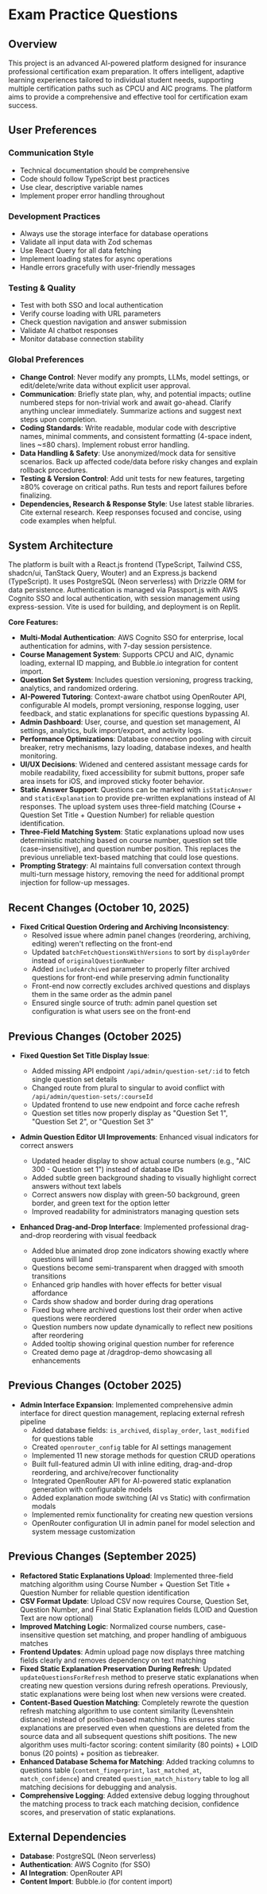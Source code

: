 # Exam Practice Questions

## Overview
This project is an advanced AI-powered platform designed for insurance professional certification exam preparation. It offers intelligent, adaptive learning experiences tailored to individual student needs, supporting multiple certification paths such as CPCU and AIC programs. The platform aims to provide a comprehensive and effective tool for certification exam success.

## User Preferences
### Communication Style
- Technical documentation should be comprehensive
- Code should follow TypeScript best practices
- Use clear, descriptive variable names
- Implement proper error handling throughout

### Development Practices
- Always use the storage interface for database operations
- Validate all input data with Zod schemas
- Use React Query for all data fetching
- Implement loading states for async operations
- Handle errors gracefully with user-friendly messages

### Testing & Quality
- Test with both SSO and local authentication
- Verify course loading with URL parameters
- Check question navigation and answer submission
- Validate AI chatbot responses
- Monitor database connection stability

### Global Preferences
- **Change Control**: Never modify any prompts, LLMs, model settings, or edit/delete/write data without explicit user approval.
- **Communication**: Briefly state plan, why, and potential impacts; outline numbered steps for non-trivial work and await go-ahead. Clarify anything unclear immediately. Summarize actions and suggest next steps upon completion.
- **Coding Standards**: Write readable, modular code with descriptive names, minimal comments, and consistent formatting (4-space indent, lines ~≤80 chars). Implement robust error handling.
- **Data Handling & Safety**: Use anonymized/mock data for sensitive scenarios. Back up affected code/data before risky changes and explain rollback procedures.
- **Testing & Version Control**: Add unit tests for new features, targeting ≥80% coverage on critical paths. Run tests and report failures before finalizing.
- **Dependencies, Research & Response Style**: Use latest stable libraries. Cite external research. Keep responses focused and concise, using code examples when helpful.

## System Architecture
The platform is built with a React.js frontend (TypeScript, Tailwind CSS, shadcn/ui, TanStack Query, Wouter) and an Express.js backend (TypeScript). It uses PostgreSQL (Neon serverless) with Drizzle ORM for data persistence. Authentication is managed via Passport.js with AWS Cognito SSO and local authentication, with session management using express-session. Vite is used for building, and deployment is on Replit.

**Core Features:**
- **Multi-Modal Authentication**: AWS Cognito SSO for enterprise, local authentication for admins, with 7-day session persistence.
- **Course Management System**: Supports CPCU and AIC, dynamic loading, external ID mapping, and Bubble.io integration for content import.
- **Question Set System**: Includes question versioning, progress tracking, analytics, and randomized ordering.
- **AI-Powered Tutoring**: Context-aware chatbot using OpenRouter API, configurable AI models, prompt versioning, response logging, user feedback, and static explanations for specific questions bypassing AI.
- **Admin Dashboard**: User, course, and question set management, AI settings, analytics, bulk import/export, and activity logs.
- **Performance Optimizations**: Database connection pooling with circuit breaker, retry mechanisms, lazy loading, database indexes, and health monitoring.
- **UI/UX Decisions**: Widened and centered assistant message cards for mobile readability, fixed accessibility for submit buttons, proper safe area insets for iOS, and improved sticky footer behavior.
- **Static Answer Support**: Questions can be marked with `isStaticAnswer` and `staticExplanation` to provide pre-written explanations instead of AI responses. The upload system uses three-field matching (Course + Question Set Title + Question Number) for reliable question identification.
- **Three-Field Matching System**: Static explanations upload now uses deterministic matching based on course number, question set title (case-insensitive), and question number position. This replaces the previous unreliable text-based matching that could lose questions.
- **Prompting Strategy**: AI maintains full conversation context through multi-turn message history, removing the need for additional prompt injection for follow-up messages.

## Recent Changes (October 10, 2025)
- **Fixed Critical Question Ordering and Archiving Inconsistency**:
  - Resolved issue where admin panel changes (reordering, archiving, editing) weren't reflecting on the front-end
  - Updated `batchFetchQuestionsWithVersions` to sort by `displayOrder` instead of `originalQuestionNumber`
  - Added `includeArchived` parameter to properly filter archived questions for front-end while preserving admin functionality
  - Front-end now correctly excludes archived questions and displays them in the same order as the admin panel
  - Ensured single source of truth: admin panel question set configuration is what users see on the front-end

## Previous Changes (October 2025)
- **Fixed Question Set Title Display Issue**: 
  - Added missing API endpoint `/api/admin/question-set/:id` to fetch single question set details
  - Changed route from plural to singular to avoid conflict with `/api/admin/question-sets/:courseId`
  - Updated frontend to use new endpoint and force cache refresh
  - Question set titles now properly display as "Question Set 1", "Question Set 2", or "Question Set 3"
  
- **Admin Question Editor UI Improvements**: Enhanced visual indicators for correct answers
  - Updated header display to show actual course numbers (e.g., "AIC 300 - Question set 1") instead of database IDs
  - Added subtle green background shading to visually highlight correct answers without text labels
  - Correct answers now display with green-50 background, green border, and green text for the option letter
  - Improved readability for administrators managing question sets
  
- **Enhanced Drag-and-Drop Interface**: Implemented professional drag-and-drop reordering with visual feedback
  - Added blue animated drop zone indicators showing exactly where questions will land
  - Questions become semi-transparent when dragged with smooth transitions
  - Enhanced grip handles with hover effects for better visual affordance
  - Cards show shadow and border during drag operations
  - Fixed bug where archived questions lost their order when active questions were reordered
  - Question numbers now update dynamically to reflect new positions after reordering
  - Added tooltip showing original question number for reference
  - Created demo page at /dragdrop-demo showcasing all enhancements

## Previous Changes (October 2025)
- **Admin Interface Expansion**: Implemented comprehensive admin interface for direct question management, replacing external refresh pipeline
  - Added database fields: `is_archived`, `display_order`, `last_modified` for questions table
  - Created `openrouter_config` table for AI settings management
  - Implemented 11 new storage methods for question CRUD operations
  - Built full-featured admin UI with inline editing, drag-and-drop reordering, and archive/recover functionality
  - Integrated OpenRouter API for AI-powered static explanation generation with configurable models
  - Added explanation mode switching (AI vs Static) with confirmation modals
  - Implemented remix functionality for creating new question versions
  - OpenRouter configuration UI in admin panel for model selection and system message customization
  
## Previous Changes (September 2025)
- **Refactored Static Explanations Upload**: Implemented three-field matching algorithm using Course Number + Question Set Title + Question Number for reliable question identification
- **CSV Format Update**: Upload CSV now requires Course, Question Set, Question Number, and Final Static Explanation fields (LOID and Question Text are now optional)
- **Improved Matching Logic**: Normalized course numbers, case-insensitive question set matching, and proper handling of ambiguous matches
- **Frontend Updates**: Admin upload page now displays three matching fields clearly and removes dependency on text matching
- **Fixed Static Explanation Preservation During Refresh**: Updated `updateQuestionsForRefresh` method to preserve static explanations when creating new question versions during refresh operations. Previously, static explanations were being lost when new versions were created.
- **Content-Based Question Matching**: Completely rewrote the question refresh matching algorithm to use content similarity (Levenshtein distance) instead of position-based matching. This ensures static explanations are preserved even when questions are deleted from the source data and all subsequent questions shift positions. The new algorithm uses multi-factor scoring: content similarity (80 points) + LOID bonus (20 points) + position as tiebreaker.
- **Enhanced Database Schema for Matching**: Added tracking columns to questions table (`content_fingerprint`, `last_matched_at`, `match_confidence`) and created `question_match_history` table to log all matching decisions for debugging and analysis.
- **Comprehensive Logging**: Added extensive debug logging throughout the matching process to track each matching decision, confidence scores, and preservation of static explanations.

## External Dependencies
- **Database**: PostgreSQL (Neon serverless)
- **Authentication**: AWS Cognito (for SSO)
- **AI Integration**: OpenRouter API
- **Content Import**: Bubble.io (for content import)